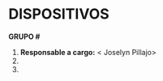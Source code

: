 # DISPOSITIVOS

**GRUPO # <numero>**
1. **Responsable a cargo:** <  Joselyn Pillajo>
2. <Jonathan Toapanta>
3. <Tania Defaz>

